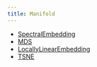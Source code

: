 ```yaml
---
title: Manifold
---
```


- [SpectralEmbedding](manifold/spectralEmbedding.md)
- [MDS](manifold/MDS.md)
- [LocallyLinearEmbedding](manifold/lle.md)
- [TSNE](manifold/tsne.md)
